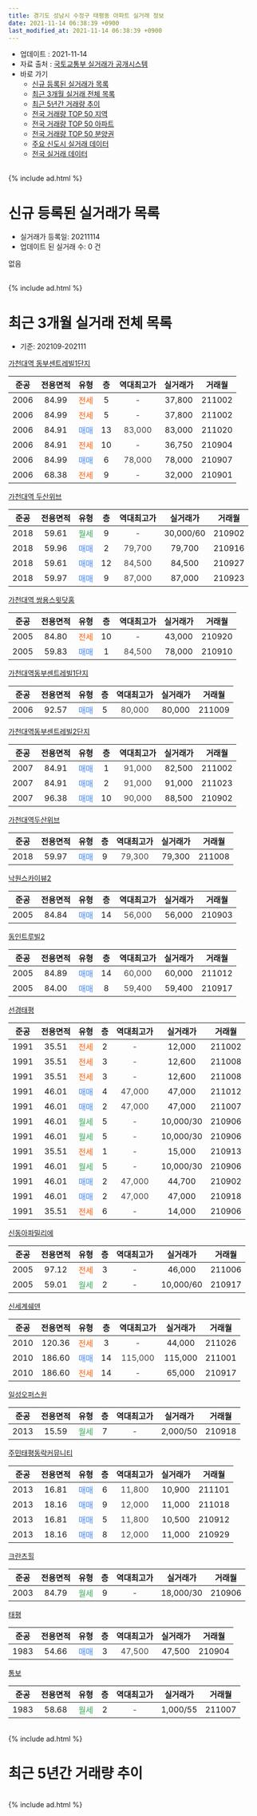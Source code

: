 ```yaml
---
title: 경기도 성남시 수정구 태평동 아파트 실거래 정보
date: 2021-11-14 06:38:39 +0900
last_modified_at: 2021-11-14 06:38:39 +0900
---
```


* 업데이트 : 2021-11-14
* 자료 출처 : [국토교통부 실거래가 공개시스템](http://rt.molit.go.kr)
* 바로 가기
    * [신규 등록된 실거래가 목록](#신규-등록된-실거래가-목록)
    * [최근 3개월 실거래 전체 목록](#최근-3개월-실거래-전체-목록)
    * [최근 5년간 거래량 추이](#최근-5년간-거래량-추이)
    * [전국 거래량 TOP 50 지역](https://inasie.github.io/apt-trade-info/최근-3개월-전국에서-가장-거래가-많이-발생한-지역)
    * [전국 거래량 TOP 50 아파트](https://inasie.github.io/apt-trade-info/최근-3개월-전국에서-가장-거래가-많이-발생한-아파트)
    * [전국 거래량 TOP 50 분양권](https://inasie.github.io/apt-trade-info/최근-3개월-전국에서-가장-거래가-많이-발생한-분양권)
    * [주요 신도시 실거래 데이터](https://inasie.github.io/apt-trade-info/주요-신도시)
    * [전국 실거래 데이터](https://inasie.github.io/apt-trade-info/전국)
<br>
{% include ad.html %}
<br>

# 신규 등록된 실거래가 목록
* 실거래가 등록일: 20211114
* 업데이트 된 실거래 수: 0 건

없음

<br>
{% include ad.html %}
<br>

# 최근 3개월 실거래 전체 목록
* 기준: 202109-202111


[가천대역 동부센트레빌1단지](https://search.naver.com/search.naver?query=%EA%B2%BD%EA%B8%B0%EB%8F%84+%EC%84%B1%EB%82%A8%EC%8B%9C+%EC%88%98%EC%A0%95%EA%B5%AC+%ED%83%9C%ED%8F%89%EB%8F%99+%EA%B0%80%EC%B2%9C%EB%8C%80%EC%97%AD+%EB%8F%99%EB%B6%80%EC%84%BC%ED%8A%B8%EB%A0%88%EB%B9%8C1%EB%8B%A8%EC%A7%80)

|준공|전용면적|유형|층|역대최고가|실거래가|거래월|
|:---:|:---:|:---:|:---:|:---:|:---:|:---:|
|2006|84.99|<span style="color:#ff5a00">전세</span>|5|<span style="color:#444444">-</span>|37,800|211002|
|2006|84.99|<span style="color:#ff5a00">전세</span>|5|<span style="color:#444444">-</span>|37,800|211002|
|2006|84.91|<span style="color:#4285f3">매매</span>|13|<span style="color:#444444">83,000</span>|83,000|211020|
|2006|84.91|<span style="color:#ff5a00">전세</span>|10|<span style="color:#444444">-</span>|36,750|210904|
|2006|84.99|<span style="color:#4285f3">매매</span>|6|<span style="color:#444444">78,000</span>|78,000|210907|
|2006|68.38|<span style="color:#ff5a00">전세</span>|9|<span style="color:#444444">-</span>|32,000|210901|

[가천대역 두산위브](https://search.naver.com/search.naver?query=%EA%B2%BD%EA%B8%B0%EB%8F%84+%EC%84%B1%EB%82%A8%EC%8B%9C+%EC%88%98%EC%A0%95%EA%B5%AC+%ED%83%9C%ED%8F%89%EB%8F%99+%EA%B0%80%EC%B2%9C%EB%8C%80%EC%97%AD+%EB%91%90%EC%82%B0%EC%9C%84%EB%B8%8C)

|준공|전용면적|유형|층|역대최고가|실거래가|거래월|
|:---:|:---:|:---:|:---:|:---:|:---:|:---:|
|2018|59.61|<span style="color:#34a853">월세</span>|9|<span style="color:#444444">-</span>|30,000/60|210902|
|2018|59.96|<span style="color:#4285f3">매매</span>|2|<span style="color:#444444">79,700</span>|79,700|210916|
|2018|59.61|<span style="color:#4285f3">매매</span>|12|<span style="color:#444444">84,500</span>|84,500|210927|
|2018|59.97|<span style="color:#4285f3">매매</span>|9|<span style="color:#444444">87,000</span>|87,000|210923|

[가천대역 쌍용스윗닷홈](https://search.naver.com/search.naver?query=%EA%B2%BD%EA%B8%B0%EB%8F%84+%EC%84%B1%EB%82%A8%EC%8B%9C+%EC%88%98%EC%A0%95%EA%B5%AC+%ED%83%9C%ED%8F%89%EB%8F%99+%EA%B0%80%EC%B2%9C%EB%8C%80%EC%97%AD+%EC%8C%8D%EC%9A%A9%EC%8A%A4%EC%9C%97%EB%8B%B7%ED%99%88)

|준공|전용면적|유형|층|역대최고가|실거래가|거래월|
|:---:|:---:|:---:|:---:|:---:|:---:|:---:|
|2005|84.80|<span style="color:#ff5a00">전세</span>|10|<span style="color:#444444">-</span>|43,000|210920|
|2005|59.83|<span style="color:#4285f3">매매</span>|1|<span style="color:#444444">84,500</span>|78,000|210910|

[가천대역동부센트레빌1단지](https://search.naver.com/search.naver?query=%EA%B2%BD%EA%B8%B0%EB%8F%84+%EC%84%B1%EB%82%A8%EC%8B%9C+%EC%88%98%EC%A0%95%EA%B5%AC+%ED%83%9C%ED%8F%89%EB%8F%99+%EA%B0%80%EC%B2%9C%EB%8C%80%EC%97%AD%EB%8F%99%EB%B6%80%EC%84%BC%ED%8A%B8%EB%A0%88%EB%B9%8C1%EB%8B%A8%EC%A7%80)

|준공|전용면적|유형|층|역대최고가|실거래가|거래월|
|:---:|:---:|:---:|:---:|:---:|:---:|:---:|
|2006|92.57|<span style="color:#4285f3">매매</span>|5|<span style="color:#444444">80,000</span>|80,000|211009|

[가천대역동부센트레빌2단지](https://search.naver.com/search.naver?query=%EA%B2%BD%EA%B8%B0%EB%8F%84+%EC%84%B1%EB%82%A8%EC%8B%9C+%EC%88%98%EC%A0%95%EA%B5%AC+%ED%83%9C%ED%8F%89%EB%8F%99+%EA%B0%80%EC%B2%9C%EB%8C%80%EC%97%AD%EB%8F%99%EB%B6%80%EC%84%BC%ED%8A%B8%EB%A0%88%EB%B9%8C2%EB%8B%A8%EC%A7%80)

|준공|전용면적|유형|층|역대최고가|실거래가|거래월|
|:---:|:---:|:---:|:---:|:---:|:---:|:---:|
|2007|84.91|<span style="color:#4285f3">매매</span>|1|<span style="color:#444444">91,000</span>|82,500|211002|
|2007|84.91|<span style="color:#4285f3">매매</span>|2|<span style="color:#444444">91,000</span>|91,000|211023|
|2007|96.38|<span style="color:#4285f3">매매</span>|10|<span style="color:#444444">90,000</span>|88,500|210902|

[가천대역두산위브](https://search.naver.com/search.naver?query=%EA%B2%BD%EA%B8%B0%EB%8F%84+%EC%84%B1%EB%82%A8%EC%8B%9C+%EC%88%98%EC%A0%95%EA%B5%AC+%ED%83%9C%ED%8F%89%EB%8F%99+%EA%B0%80%EC%B2%9C%EB%8C%80%EC%97%AD%EB%91%90%EC%82%B0%EC%9C%84%EB%B8%8C)

|준공|전용면적|유형|층|역대최고가|실거래가|거래월|
|:---:|:---:|:---:|:---:|:---:|:---:|:---:|
|2018|59.97|<span style="color:#4285f3">매매</span>|9|<span style="color:#444444">79,300</span>|79,300|211008|

[낙원스카이뷰2](https://search.naver.com/search.naver?query=%EA%B2%BD%EA%B8%B0%EB%8F%84+%EC%84%B1%EB%82%A8%EC%8B%9C+%EC%88%98%EC%A0%95%EA%B5%AC+%ED%83%9C%ED%8F%89%EB%8F%99+%EB%82%99%EC%9B%90%EC%8A%A4%EC%B9%B4%EC%9D%B4%EB%B7%B02)

|준공|전용면적|유형|층|역대최고가|실거래가|거래월|
|:---:|:---:|:---:|:---:|:---:|:---:|:---:|
|2005|84.84|<span style="color:#4285f3">매매</span>|14|<span style="color:#444444">56,000</span>|56,000|210903|

[동인트루빌2](https://search.naver.com/search.naver?query=%EA%B2%BD%EA%B8%B0%EB%8F%84+%EC%84%B1%EB%82%A8%EC%8B%9C+%EC%88%98%EC%A0%95%EA%B5%AC+%ED%83%9C%ED%8F%89%EB%8F%99+%EB%8F%99%EC%9D%B8%ED%8A%B8%EB%A3%A8%EB%B9%8C2)

|준공|전용면적|유형|층|역대최고가|실거래가|거래월|
|:---:|:---:|:---:|:---:|:---:|:---:|:---:|
|2005|84.89|<span style="color:#4285f3">매매</span>|14|<span style="color:#444444">60,000</span>|60,000|211012|
|2005|84.00|<span style="color:#4285f3">매매</span>|8|<span style="color:#444444">59,400</span>|59,400|210917|

[선경태평](https://search.naver.com/search.naver?query=%EA%B2%BD%EA%B8%B0%EB%8F%84+%EC%84%B1%EB%82%A8%EC%8B%9C+%EC%88%98%EC%A0%95%EA%B5%AC+%ED%83%9C%ED%8F%89%EB%8F%99+%EC%84%A0%EA%B2%BD%ED%83%9C%ED%8F%89)

|준공|전용면적|유형|층|역대최고가|실거래가|거래월|
|:---:|:---:|:---:|:---:|:---:|:---:|:---:|
|1991|35.51|<span style="color:#ff5a00">전세</span>|2|<span style="color:#444444">-</span>|12,000|211002|
|1991|35.51|<span style="color:#ff5a00">전세</span>|3|<span style="color:#444444">-</span>|12,600|211008|
|1991|35.51|<span style="color:#ff5a00">전세</span>|3|<span style="color:#444444">-</span>|12,600|211008|
|1991|46.01|<span style="color:#4285f3">매매</span>|4|<span style="color:#444444">47,000</span>|47,000|211012|
|1991|46.01|<span style="color:#4285f3">매매</span>|2|<span style="color:#444444">47,000</span>|47,000|211007|
|1991|46.01|<span style="color:#34a853">월세</span>|5|<span style="color:#444444">-</span>|10,000/30|210906|
|1991|46.01|<span style="color:#34a853">월세</span>|5|<span style="color:#444444">-</span>|10,000/30|210906|
|1991|35.51|<span style="color:#ff5a00">전세</span>|1|<span style="color:#444444">-</span>|15,000|210913|
|1991|46.01|<span style="color:#34a853">월세</span>|5|<span style="color:#444444">-</span>|10,000/30|210906|
|1991|46.01|<span style="color:#4285f3">매매</span>|2|<span style="color:#444444">47,000</span>|44,700|210902|
|1991|46.01|<span style="color:#4285f3">매매</span>|2|<span style="color:#444444">47,000</span>|47,000|210918|
|1991|35.51|<span style="color:#ff5a00">전세</span>|6|<span style="color:#444444">-</span>|14,000|210906|

[신동아파밀리에](https://search.naver.com/search.naver?query=%EA%B2%BD%EA%B8%B0%EB%8F%84+%EC%84%B1%EB%82%A8%EC%8B%9C+%EC%88%98%EC%A0%95%EA%B5%AC+%ED%83%9C%ED%8F%89%EB%8F%99+%EC%8B%A0%EB%8F%99%EC%95%84%ED%8C%8C%EB%B0%80%EB%A6%AC%EC%97%90)

|준공|전용면적|유형|층|역대최고가|실거래가|거래월|
|:---:|:---:|:---:|:---:|:---:|:---:|:---:|
|2005|97.12|<span style="color:#ff5a00">전세</span>|3|<span style="color:#444444">-</span>|46,000|211006|
|2005|59.01|<span style="color:#34a853">월세</span>|2|<span style="color:#444444">-</span>|10,000/60|210917|

[신세계쉐덴](https://search.naver.com/search.naver?query=%EA%B2%BD%EA%B8%B0%EB%8F%84+%EC%84%B1%EB%82%A8%EC%8B%9C+%EC%88%98%EC%A0%95%EA%B5%AC+%ED%83%9C%ED%8F%89%EB%8F%99+%EC%8B%A0%EC%84%B8%EA%B3%84%EC%89%90%EB%8D%B4)

|준공|전용면적|유형|층|역대최고가|실거래가|거래월|
|:---:|:---:|:---:|:---:|:---:|:---:|:---:|
|2010|120.36|<span style="color:#ff5a00">전세</span>|3|<span style="color:#444444">-</span>|44,000|211026|
|2010|186.60|<span style="color:#4285f3">매매</span>|14|<span style="color:#444444">115,000</span>|115,000|211001|
|2010|186.60|<span style="color:#ff5a00">전세</span>|14|<span style="color:#444444">-</span>|65,000|210917|

[일성오퍼스원](https://search.naver.com/search.naver?query=%EA%B2%BD%EA%B8%B0%EB%8F%84+%EC%84%B1%EB%82%A8%EC%8B%9C+%EC%88%98%EC%A0%95%EA%B5%AC+%ED%83%9C%ED%8F%89%EB%8F%99+%EC%9D%BC%EC%84%B1%EC%98%A4%ED%8D%BC%EC%8A%A4%EC%9B%90)

|준공|전용면적|유형|층|역대최고가|실거래가|거래월|
|:---:|:---:|:---:|:---:|:---:|:---:|:---:|
|2013|15.59|<span style="color:#34a853">월세</span>|7|<span style="color:#444444">-</span>|2,000/50|210918|

[주민태평동락커뮤니티](https://search.naver.com/search.naver?query=%EA%B2%BD%EA%B8%B0%EB%8F%84+%EC%84%B1%EB%82%A8%EC%8B%9C+%EC%88%98%EC%A0%95%EA%B5%AC+%ED%83%9C%ED%8F%89%EB%8F%99+%EC%A3%BC%EB%AF%BC%ED%83%9C%ED%8F%89%EB%8F%99%EB%9D%BD%EC%BB%A4%EB%AE%A4%EB%8B%88%ED%8B%B0)

|준공|전용면적|유형|층|역대최고가|실거래가|거래월|
|:---:|:---:|:---:|:---:|:---:|:---:|:---:|
|2013|16.81|<span style="color:#4285f3">매매</span>|6|<span style="color:#444444">11,800</span>|10,900|211101|
|2013|18.16|<span style="color:#4285f3">매매</span>|9|<span style="color:#444444">12,000</span>|11,000|211018|
|2013|16.81|<span style="color:#4285f3">매매</span>|5|<span style="color:#444444">11,800</span>|10,500|210912|
|2013|18.16|<span style="color:#4285f3">매매</span>|8|<span style="color:#444444">12,000</span>|11,000|210929|


<script async src="//pagead2.googlesyndication.com/pagead/js/adsbygoogle.js"></script>
<!-- 기본 -->
<ins class="adsbygoogle"
     style="display:block"
     data-ad-client="ca-pub-2446590836940007"
     data-ad-slot="1659523306"
     data-ad-format="auto"
     data-full-width-responsive="true"></ins>
<script>
(adsbygoogle = window.adsbygoogle || []).push({});
</script>


[크란츠힐](https://search.naver.com/search.naver?query=%EA%B2%BD%EA%B8%B0%EB%8F%84+%EC%84%B1%EB%82%A8%EC%8B%9C+%EC%88%98%EC%A0%95%EA%B5%AC+%ED%83%9C%ED%8F%89%EB%8F%99+%ED%81%AC%EB%9E%80%EC%B8%A0%ED%9E%90)

|준공|전용면적|유형|층|역대최고가|실거래가|거래월|
|:---:|:---:|:---:|:---:|:---:|:---:|:---:|
|2003|84.79|<span style="color:#34a853">월세</span>|9|<span style="color:#444444">-</span>|18,000/30|210906|

[태평](https://search.naver.com/search.naver?query=%EA%B2%BD%EA%B8%B0%EB%8F%84+%EC%84%B1%EB%82%A8%EC%8B%9C+%EC%88%98%EC%A0%95%EA%B5%AC+%ED%83%9C%ED%8F%89%EB%8F%99+%ED%83%9C%ED%8F%89)

|준공|전용면적|유형|층|역대최고가|실거래가|거래월|
|:---:|:---:|:---:|:---:|:---:|:---:|:---:|
|1983|54.66|<span style="color:#4285f3">매매</span>|3|<span style="color:#444444">47,500</span>|47,500|210904|

[통보](https://search.naver.com/search.naver?query=%EA%B2%BD%EA%B8%B0%EB%8F%84+%EC%84%B1%EB%82%A8%EC%8B%9C+%EC%88%98%EC%A0%95%EA%B5%AC+%ED%83%9C%ED%8F%89%EB%8F%99+%ED%86%B5%EB%B3%B4)

|준공|전용면적|유형|층|역대최고가|실거래가|거래월|
|:---:|:---:|:---:|:---:|:---:|:---:|:---:|
|1983|58.68|<span style="color:#34a853">월세</span>|2|<span style="color:#444444">-</span>|1,000/55|211007|


<br>
{% include ad.html %}
<br>

# 최근 5년간 거래량 추이


<div style="width:100%;">
    <canvas id="deal_progress" height="200"></canvas>
</div>

<script>
new Chart(document.getElementById("deal_progress"), {
    type: 'line',
    data: {
        labels: ['201611','201612','201701','201702','201703','201704','201705','201706','201707','201708','201709','201710','201711','201712','201801','201802','201803','201804','201805','201806','201807','201808','201809','201810','201811','201812','201901','201902','201903','201904','201905','201906','201907','201908','201909','201910','201911','201912','202001','202002','202003','202004','202005','202006','202007','202008','202009','202010','202011','202012','202101','202102','202103','202104','202105','202106','202107','202108','202109','202110','202111'],
        datasets: [{
            label: '매매',
            pointRadius: 1,
            data: [6, 6, 11, 10, 13, 20, 19, 23, 16, 7, 15, 11, 13, 4, 22, 13, 29, 14, 16, 14, 23, 27, 48, 11, 8, 6, 9, 12, 8, 12, 15, 16, 11, 17, 12, 24, 24, 36, 30, 29, 19, 7, 14, 30, 25, 16, 10, 17, 17, 22, 14, 16, 13, 34, 17, 16, 20, 5, 13, 10, 1],
            borderColor: "rgba(255, 201, 14, 1)",
            backgroundColor: "rgba(255, 201, 14, 0.5)",
            fill: false,
            lineTension: 0
        },{
            label: '전월세',
            pointRadius: 1,
            data: [13, 16, 13, 20, 19, 12, 10, 13, 16, 11, 11, 14, 14, 13, 15, 19, 25, 13, 11, 14, 13, 10, 10, 17, 15, 16, 27, 22, 23, 17, 16, 19, 21, 12, 15, 13, 12, 23, 20, 21, 15, 12, 16, 15, 22, 32, 25, 27, 28, 48, 21, 20, 25, 32, 34, 12, 21, 21, 13, 8, 0],
            borderColor: "rgba(0, 141, 185, 1)",
            backgroundColor: "rgba(0, 141, 185, 0.5)",
            fill: false,
            lineTension: 0
        }
        ]
    },
    options: {
        responsive: true,
        title: {
            display: false
        },
        tooltips: {
            mode: 'index',
            intersect: false
        },
        hover: {
            mode: 'nearest',
            intersect: true
        },
        scales: {
            xAxes: [{
                display: true,
                scaleLabel: {
                    display: true,
                    labelString: '년/월'
                }
            }],
            yAxes: [{
                display: true,
                ticks: {
                    suggestedMin: 0,
                },
                scaleLabel: {
                    display: true,
                    labelString: '실거래 수'
                }
            }]
        }
    }
});

</script>


<br>
{% include ad.html %}
<br>

